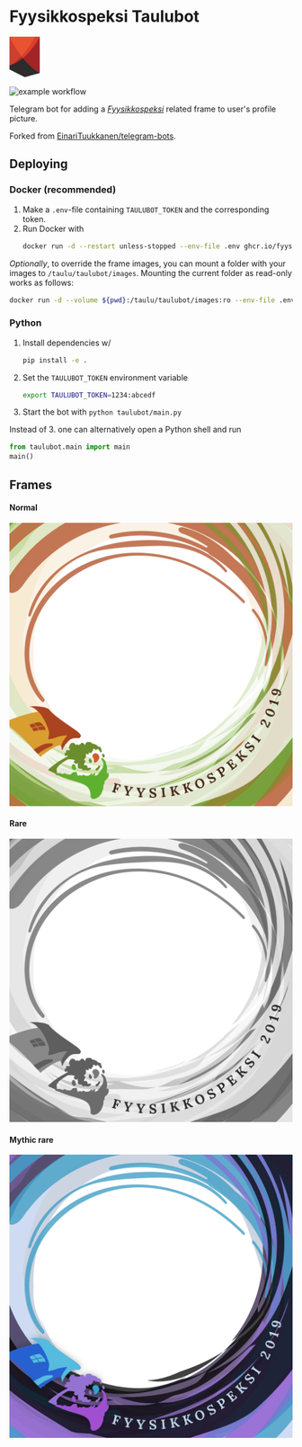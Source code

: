 # Fyysikkospeksi Taulubot

![Fyysikkospeksi logo](taulubot/images/speksilogo.png)

![example workflow](https://github.com/fyysikkokilta/fyysikkospeksi-taulubot/actions/workflows/ci.yaml/badge.svg)

Telegram bot for adding a [_Fyysikkospeksi_](https://fyysikkospeksi.fi/) related frame to user's profile picture.

Forked from [EinariTuukkanen/telegram-bots](https://github.com/EinariTuukkanen/telegram-bots).


## Deploying

### Docker (recommended)
1. Make a `.env`-file containing `TAULUBOT_TOKEN` and the corresponding token.
2. Run Docker with
    ```bash
    docker run -d --restart unless-stopped --env-file .env ghcr.io/fyysikkokilta/fyysikkospeksi-taulubot:main
    ```

_Optionally_, to override the frame images, you can mount a folder with your images to `/taulu/taulubot/images`. 
Mounting the current folder as read-only works as follows:
```bash
docker run -d --volume ${pwd}:/taulu/taulubot/images:ro --env-file .env ghcr.io/fyysikkokilta/fyysikkospeksi-taulubot:main
```

### Python
1. Install dependencies w/
   ```bash
   pip install -e .
   ```
2. Set the `TAULUBOT_TOKEN` environment variable
   ```bash
   export TAULUBOT_TOKEN=1234:abcedf
   ```
3. Start the bot with `python taulubot/main.py`

Instead of 3. one can alternatively open a Python shell and run
   ```python
   from taulubot.main import main
   main()
   ```

## Frames

#### Normal
![Frame](taulubot/images/frame.png)

#### Rare
![Frame](taulubot/images/frame_rare.png)

#### Mythic rare
![Frame](taulubot/images/frame_mythicrare.png)
